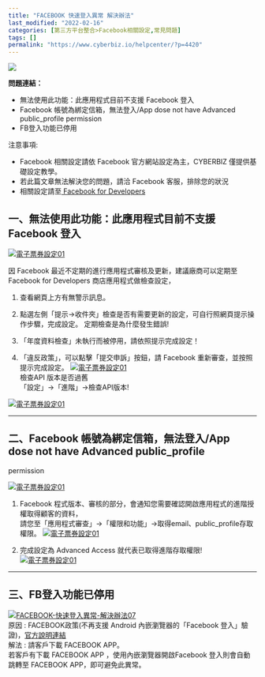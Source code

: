 ```yaml
---
title: "FACEBOOK 快速登入異常 解決辦法"
last_modified: "2022-02-16"
categories: [第三方平台整合>Facebook相關設定,常見問題]
tags: []
permalink: "https://www.cyberbiz.io/helpcenter/?p=4420"
---
```


![](https://www.cyberbiz.io/support/wp-content/uploads/2021/08/全版本.png)

**問題連結：**

* 無法使用此功能：此應用程式目前不支援 Facebook 登入 
* Facebook 帳號為綁定信箱，無法登入/App dose not have Advanced public_profile permission
* FB登入功能已停用

注意事項:  

* Facebook 相關設定請依 Facebook 官方網站設定為主，CYBERBIZ 僅提供基礎設定教學。
* 若此篇文章無法解決您的問題，請洽 Facebook 客服，排除您的狀況
* 相關設定請至[ Facebook for Developers](https://developers.facebook.com/)



## 一、無法使用此功能：此應用程式目前不支援 Facebook 登入

[![電子票券設定01](https://www.cyberbiz.io/support/wp-content/uploads/FACEBOOK-快速登入異常-解決辦法01.png)](https://www.cyberbiz.io/support/wp-content/uploads/FACEBOOK-快速登入異常-解決辦法01.png)  

因 Facebook 最近不定期的進行應用程式審核及更新，建議廠商可以定期至 Facebook for Developers 商店應用程式做檢查設定，

1. 查看網頁上方有無警示訊息。
2. 點選左側「提示→收件夾」檢查是否有需要更新的設定，可自行照網頁提示操作步驟，完成設定。
定期檢查是為什麼發生錯誤!

1. 「年度資料檢查」未執行而被停用，請依照提示完成設定！
2. 「違反政策」，可以點擊「提交申訴」按鈕，請 Facebook 重新審查，並按照提示完成設定。
[![電子票券設定01](https://www.cyberbiz.io/support/wp-content/uploads/FACEBOOK-快速登入異常-解決辦法02.png)](https://www.cyberbiz.io/support/wp-content/uploads/FACEBOOK-快速登入異常-解決辦法02.png)  
檢查API 版本是否過舊  
「設定」→「進階」→檢查API版本!  

[![電子票券設定01](https://www.cyberbiz.io/support/wp-content/uploads/FACEBOOK-快速登入異常-解決辦法03.png)](https://www.cyberbiz.io/support/wp-content/uploads/FACEBOOK-快速登入異常-解決辦法03.png)

* * *

## 二、Facebook 帳號為綁定信箱，無法登入/App dose not have Advanced public_profile
permission

[![電子票券設定01](https://www.cyberbiz.io/support/wp-content/uploads/FACEBOOK-快速登入異常-解決辦法04.png)](https://www.cyberbiz.io/support/wp-content/uploads/FACEBOOK-快速登入異常-解決辦法04.png)  


1. Facebook 程式版本、審核的部分，會通知您需要確認開啟應用程式的進階授權取得顧客的資料，  
請您至「應用程式審查」→「權限和功能」→取得email、public_profile存取權限。
[![電子票券設定01](https://www.cyberbiz.io/support/wp-content/uploads/FACEBOOK-快速登入異常-解決辦法05.png)](https://www.cyberbiz.io/support/wp-content/uploads/FACEBOOK-快速登入異常-解決辦法05.png)  


2. 完成設定為 Advanced Access 就代表已取得進階存取權限!  
[![電子票券設定01](https://www.cyberbiz.io/support/wp-content/uploads/FACEBOOK-快速登入異常-解決辦法06.png)](https://www.cyberbiz.io/support/wp-content/uploads/FACEBOOK-快速登入異常-解決辦法06.png)  


* * *

## 三、FB登入功能已停用

[![FACEBOOK-快速登入異常-解決辦法07](https://www.cyberbiz.io/support/wp-content/uploads/FACEBOOK-快速登入異常-解決辦法07.png)](https://www.cyberbiz.io/support/wp-content/uploads/FACEBOOK-快速登入異常-解決辦法07.png)  
原因 : FACEBOOK政策(不再支援 Android 內嵌瀏覽器的「Facebook
登入」驗證)，[官方說明連結](https://developers.facebook.com/blog/post/2021/06/28/deprecating-support-fb-login-authentication-android-embedded-browsers/?locale=zh_TW)  
解法 : 請客戶下載 FACEBOOK APP。  
若客戶有下載 FACEBOOK APP ，使用內嵌瀏覽器開啟Facebook 登入則會自動跳轉至 FACEBOOK APP，即可避免此異常。

